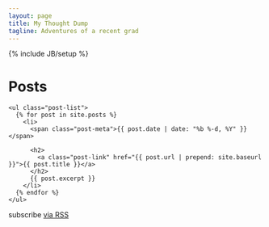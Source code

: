 ```yaml
---
layout: page
title: My Thought Dump
tagline: Adventures of a recent grad
---
```

{% include JB/setup %}

<div class="home">
  <div class="post-box">
    <h1 class="page-heading">Posts</h1>

    <ul class="post-list">
      {% for post in site.posts %}
        <li>
          <span class="post-meta">{{ post.date | date: "%b %-d, %Y" }}</span>

          <h2>
            <a class="post-link" href="{{ post.url | prepend: site.baseurl }}">{{ post.title }}</a>
          </h2>
          {{ post.excerpt }}
        </li>
      {% endfor %}
    </ul>
  </div>
  <p class="rss-subscribe">subscribe <a href="{{ "/feed.xml" | prepend: site.baseurl }}">via RSS</a></p>

</div>



